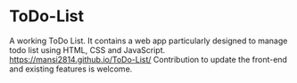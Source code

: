 # ToDo-List
A working ToDo List.
It contains a web app particularly designed to manage todo list using HTML, CSS and JavaScript.
https://mansi2814.github.io/ToDo-List/
Contribution to update the front-end and existing features is welcome.
